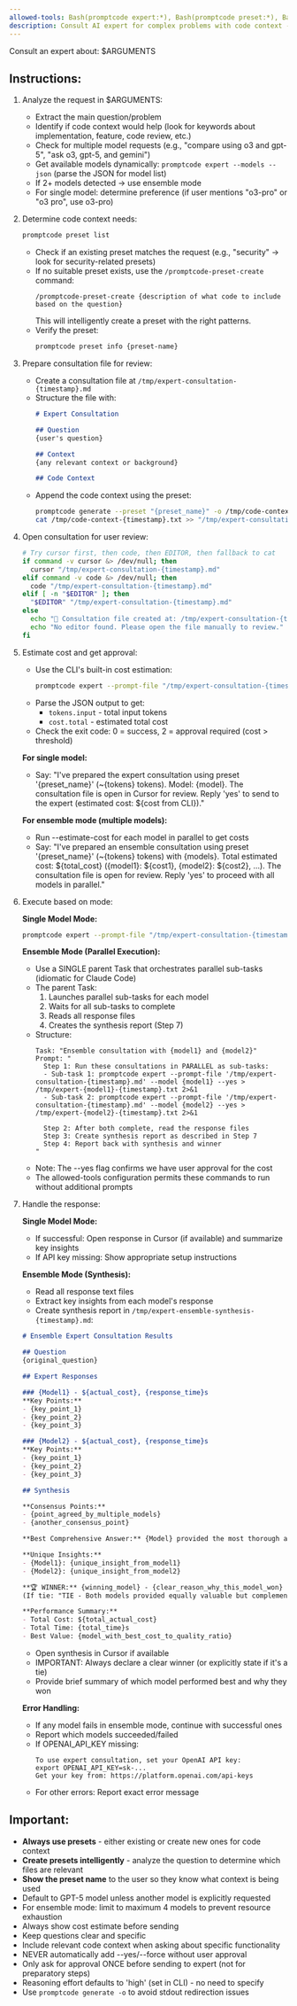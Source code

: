 ```yaml
---
allowed-tools: Bash(promptcode expert:*), Bash(promptcode preset:*), Bash(promptcode generate:*), Bash(open:*), Read(/tmp/*), Write(/tmp/*), Task, Bash(command -v:*), Bash(cursor:*), Bash(code:*), Bash(echo:*), Bash(cat:*), Bash(wait:*), Bash([ -n:*), Bash(test:*)
description: Consult AI expert for complex problems with code context - supports ensemble mode for multiple models
---
```


Consult an expert about: $ARGUMENTS

## Instructions:

1. Analyze the request in $ARGUMENTS:
   - Extract the main question/problem
   - Identify if code context would help (look for keywords about implementation, feature, code review, etc.)
   - Check for multiple model requests (e.g., "compare using o3 and gpt-5", "ask o3, gpt-5, and gemini")
   - Get available models dynamically: `promptcode expert --models --json` (parse the JSON for model list)
   - If 2+ models detected → use ensemble mode
   - For single model: determine preference (if user mentions "o3-pro" or "o3 pro", use o3-pro)

2. Determine code context needs:
   ```bash
   promptcode preset list
   ```
   - Check if an existing preset matches the request (e.g., "security" → look for security-related presets)
   - If no suitable preset exists, use the `/promptcode-preset-create` command:
     ```
     /promptcode-preset-create {description of what code to include based on the question}
     ```
     This will intelligently create a preset with the right patterns.
   - Verify the preset:
     ```bash
     promptcode preset info {preset-name}
     ```

3. Prepare consultation file for review:
   - Create a consultation file at `/tmp/expert-consultation-{timestamp}.md`
   - Structure the file with:
     ```markdown
     # Expert Consultation
     
     ## Question
     {user's question}
     
     ## Context
     {any relevant context or background}
     
     ## Code Context
     ```
   - Append the code context using the preset:
     ```bash
     promptcode generate --preset "{preset_name}" -o /tmp/code-context-{timestamp}.txt
     cat /tmp/code-context-{timestamp}.txt >> "/tmp/expert-consultation-{timestamp}.md"
     ```

4. Open consultation for user review:
   ```bash
   # Try cursor first, then code, then EDITOR, then fallback to cat
   if command -v cursor &> /dev/null; then
     cursor "/tmp/expert-consultation-{timestamp}.md"
   elif command -v code &> /dev/null; then
     code "/tmp/expert-consultation-{timestamp}.md"
   elif [ -n "$EDITOR" ]; then
     "$EDITOR" "/tmp/expert-consultation-{timestamp}.md"
   else
     echo "📄 Consultation file created at: /tmp/expert-consultation-{timestamp}.md"
     echo "No editor found. Please open the file manually to review."
   fi
   ```
   
5. Estimate cost and get approval:
   - Use the CLI's built-in cost estimation:
     ```bash
     promptcode expert --prompt-file "/tmp/expert-consultation-{timestamp}.md" --model <model> --estimate-cost --json
     ```
   - Parse the JSON output to get:
     - `tokens.input` - total input tokens
     - `cost.total` - estimated total cost
   - Check the exit code: 0 = success, 2 = approval required (cost > threshold)
   
   **For single model:**
   - Say: "I've prepared the expert consultation using preset '{preset_name}' (~{tokens} tokens). Model: {model}. The consultation file is open in Cursor for review. Reply 'yes' to send to the expert (estimated cost: ${cost from CLI})."
   
   **For ensemble mode (multiple models):**
   - Run --estimate-cost for each model in parallel to get costs
   - Say: "I've prepared an ensemble consultation using preset '{preset_name}' (~{tokens} tokens) with {models}. Total estimated cost: ${total_cost} ({model1}: ${cost1}, {model2}: ${cost2}, ...). The consultation file is open for review. Reply 'yes' to proceed with all models in parallel."

6. Execute based on mode:

   **Single Model Mode:**
   ```bash
   promptcode expert --prompt-file "/tmp/expert-consultation-{timestamp}.md" --model {model} --yes
   ```
   
   **Ensemble Mode (Parallel Execution):**
   - Use a SINGLE parent Task that orchestrates parallel sub-tasks (idiomatic for Claude Code)
   - The parent Task:
     1. Launches parallel sub-tasks for each model
     2. Waits for all sub-tasks to complete
     3. Reads all response files
     4. Creates the synthesis report (Step 7)
   - Structure:
     ```
     Task: "Ensemble consultation with {model1} and {model2}"
     Prompt: "
       Step 1: Run these consultations in PARALLEL as sub-tasks:
       - Sub-task 1: promptcode expert --prompt-file '/tmp/expert-consultation-{timestamp}.md' --model {model1} --yes > /tmp/expert-{model1}-{timestamp}.txt 2>&1
       - Sub-task 2: promptcode expert --prompt-file '/tmp/expert-consultation-{timestamp}.md' --model {model2} --yes > /tmp/expert-{model2}-{timestamp}.txt 2>&1
       
       Step 2: After both complete, read the response files
       Step 3: Create synthesis report as described in Step 7
       Step 4: Report back with synthesis and winner
     "
     ```
   - Note: The --yes flag confirms we have user approval for the cost
   - The allowed-tools configuration permits these commands to run without additional prompts

7. Handle the response:

   **Single Model Mode:**
   - If successful: Open response in Cursor (if available) and summarize key insights
   - If API key missing: Show appropriate setup instructions
   
   **Ensemble Mode (Synthesis):**
   - Read all response text files
   - Extract key insights from each model's response
   - Create synthesis report in `/tmp/expert-ensemble-synthesis-{timestamp}.md`:
   
   ```markdown
   # Ensemble Expert Consultation Results
   
   ## Question
   {original_question}
   
   ## Expert Responses
   
   ### {Model1} - ${actual_cost}, {response_time}s
   **Key Points:**
   - {key_point_1}
   - {key_point_2}
   - {key_point_3}
   
   ### {Model2} - ${actual_cost}, {response_time}s
   **Key Points:**
   - {key_point_1}
   - {key_point_2}
   - {key_point_3}
   
   ## Synthesis
   
   **Consensus Points:**
   - {point_agreed_by_multiple_models}
   - {another_consensus_point}
   
   **Best Comprehensive Answer:** {Model} provided the most thorough analysis, particularly strong on {specific_aspect}
   
   **Unique Insights:**
   - {Model1}: {unique_insight_from_model1}
   - {Model2}: {unique_insight_from_model2}
   
   **🏆 WINNER:** {winning_model} - {clear_reason_why_this_model_won}
   (If tie: "TIE - Both models provided equally valuable but complementary insights")
   
   **Performance Summary:**
   - Total Cost: ${total_actual_cost}
   - Total Time: {total_time}s
   - Best Value: {model_with_best_cost_to_quality_ratio}
   ```
   
   - Open synthesis in Cursor if available
   - IMPORTANT: Always declare a clear winner (or explicitly state if it's a tie)
   - Provide brief summary of which model performed best and why they won

   **Error Handling:**
   - If any model fails in ensemble mode, continue with successful ones
   - Report which models succeeded/failed
   - If OPENAI_API_KEY missing:
     ```
     To use expert consultation, set your OpenAI API key:
     export OPENAI_API_KEY=sk-...
     Get your key from: https://platform.openai.com/api-keys
     ```
   - For other errors: Report exact error message

## Important:
- **Always use presets** - either existing or create new ones for code context
- **Create presets intelligently** - analyze the question to determine which files are relevant
- **Show the preset name** to the user so they know what context is being used
- Default to GPT-5 model unless another model is explicitly requested
- For ensemble mode: limit to maximum 4 models to prevent resource exhaustion
- Always show cost estimate before sending
- Keep questions clear and specific
- Include relevant code context when asking about specific functionality
- NEVER automatically add --yes/--force without user approval
- Only ask for approval ONCE before sending to expert (not for preparatory steps)
- Reasoning effort defaults to 'high' (set in CLI) - no need to specify
- Use `promptcode generate -o` to avoid stdout redirection issues